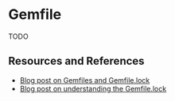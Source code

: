 # Gemfile

TODO

## Resources and References

- [Blog post on Gemfiles and Gemfile.lock](https://blog.saeloun.com/2022/08/16/understanding_gemfile_and_gemfile_lock/)
- [Blog post on understanding the Gemfile.lock](https://www.moncefbelyamani.com/understanding-the-gemfile-lock-file/)
